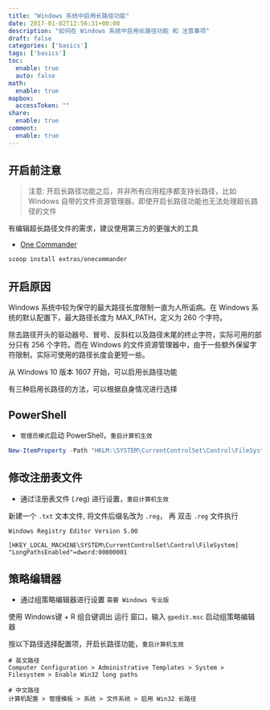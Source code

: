```yaml
---
title: "Windows 系统中启用长路径功能"
date: 2017-01-02T12:56:31+00:00
description: "如何在 Windows 系统中启用长路径功能 和 注意事项"
draft: false
categories: ['basics']
tags: ['basics']
toc:
  enable: true
  auto: false
math:
  enable: true
mapbox:
  accessToken: ""
share:
  enable: true
comment:
  enable: true
---
```


## 开启前注意

> 注意: 开启长路径功能之后，并非所有应用程序都支持长路径，比如 Windows 自带的文件资源管理器，即使开启长路径功能也无法处理超长路径的文件

有编辑超长路径文件的需求，建议使用第三方的更强大的工具

 - [One Commander](https://onecommander.com/)

```bash
scoop install extras/onecommander
```

## 开启原因

Windows 系统中较为保守的最大路径长度限制一直为人所诟病。在 Windows 系统的默认配置下，最大路径长度为 MAX_PATH，定义为 260 个字符。

除去路径开头的驱动器号、冒号、反斜杠以及路径末尾的终止字符，实际可用的部分只有 256 个字符。而在 Windows 的文件资源管理器中，由于一些额外保留字符限制，实际可使用的路径长度会更短一些。

从 Windows 10 版本 1607 开始，可以启用长路径功能

有三种启用长路径的方法，可以根据自身情况进行选择

## PowerShell

- `管理员模式`启动 PowerShell，`重启计算机生效`

```ps1
New-ItemProperty -Path "HKLM:\SYSTEM\CurrentControlSet\Control\FileSystem" -Name "LongPathsEnabled" -Value 1 -PropertyType DWORD -Force
```

## 修改注册表文件

- 通过注册表文件 (.reg) 进行设置，`重启计算机生效`

新建一个 `.txt` 文本文件, 将文件后缀名改为 `.reg`， 再 双击 `.reg` 文件执行

```Reg
Windows Registry Editor Version 5.00

[HKEY_LOCAL_MACHINE\SYSTEM\CurrentControlSet\Control\FileSystem]
"LongPathsEnabled"=dword:00000001
```

## 策略编辑器

- 通过组策略编辑器进行设置  `需要 Windows 专业版`

使用 Windows键 + R 组合键调出 运行 窗口，输入 `gpedit.msc` 启动组策略编辑器

按以下路径选择配置项，开启长路径功能，`重启计算机生效`

```
# 英文路径
Computer Configuration > Administrative Templates > System >
Filesystem > Enable Win32 long paths

# 中文路径
计算机配置 > 管理模板 > 系统 > 文件系统 > 启用 Win32 长路径
```
